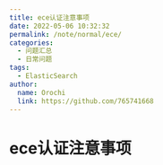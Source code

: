 ```yaml
---
title: ece认证注意事项
date: 2022-05-06 10:32:32
permalink: /note/normal/ece/
categories:
  - 问题汇总
  - 日常问题
tags:
  - ElasticSearch
author: 
  name: Orochi
  link: https://github.com/765741668
---
```

# ece认证注意事项
